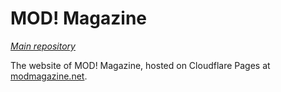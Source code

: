 # MOD! Magazine

_[Main repository](https://github.com/MOD-Magazine/MOD-Magazine)_

The website of MOD! Magazine, hosted on Cloudflare Pages at [modmagazine.net](https://modmagazine.net).
